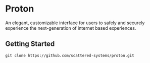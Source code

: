 # Proton


An elegant, customizable interface for users to safely and securely experience the next-generation of internet based
experiences.

## Getting Started

    git clone https://github.com/scattered-systems/proton.git

